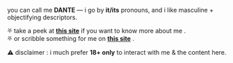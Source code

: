 you can call me **DANTE** — i go by **it/its** pronouns, and i like masculine + objectifying descriptors.  

⛧ take a peek at **[this site](https://permapervert.straw.page/)** if you want to know more about me .  
⛧ or scribble something for me on **[this site](https://downstairs.straw.page/)** .  

⚠️ disclaimer : i much prefer **18+ only** to interact with me & the content here.  
